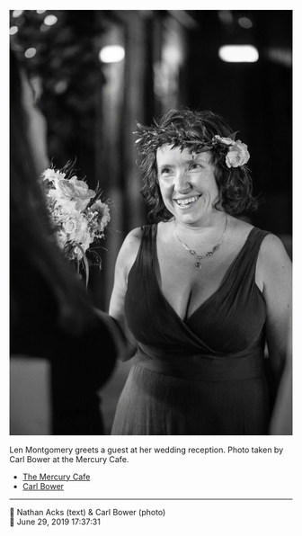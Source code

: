 ![Len Montgomery greets a guest at her wedding reception](assets/48dc55167a2ef35f8582beaa4e39feac.webp)

Len Montgomery greets a guest at her wedding reception. Photo taken by Carl Bower at the Mercury Cafe.

* [The Mercury Cafe](http://mercurycafe.com)
* [Carl Bower](https://carlbowerphotos.com)

- - - -

<span aria-hidden="true">👥</span> Nathan Acks (text) & Carl Bower (photo)  
<span aria-hidden="true">📅</span> June 29, 2019 17:37:31
